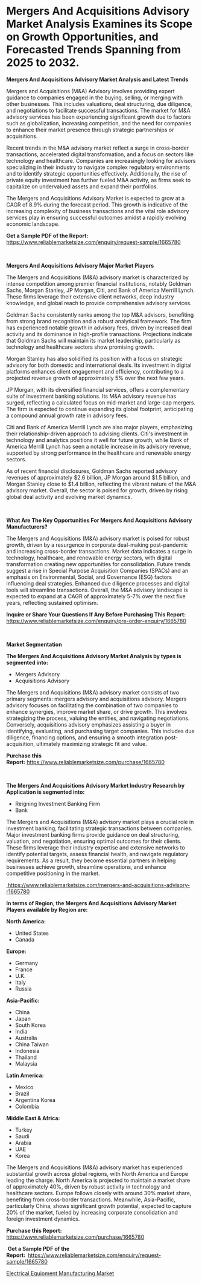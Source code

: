 <p><h1>Mergers And Acquisitions Advisory Market Analysis Examines its Scope on Growth Opportunities, and Forecasted Trends Spanning from 2025 to 2032.</h1></p><p><strong>Mergers And Acquisitions Advisory Market Analysis and Latest Trends</strong></p>
<p><p>Mergers and Acquisitions (M&A) Advisory involves providing expert guidance to companies engaged in the buying, selling, or merging with other businesses. This includes valuations, deal structuring, due diligence, and negotiations to facilitate successful transactions. The market for M&A advisory services has been experiencing significant growth due to factors such as globalization, increasing competition, and the need for companies to enhance their market presence through strategic partnerships or acquisitions.</p><p>Recent trends in the M&A advisory market reflect a surge in cross-border transactions, accelerated digital transformation, and a focus on sectors like technology and healthcare. Companies are increasingly looking for advisors specializing in their industry to navigate complex regulatory environments and to identify strategic opportunities effectively. Additionally, the rise of private equity investment has further fueled M&A activity, as firms seek to capitalize on undervalued assets and expand their portfolios.</p><p>The Mergers and Acquisitions Advisory Market is expected to grow at a CAGR of 8.9% during the forecast period. This growth is indicative of the increasing complexity of business transactions and the vital role advisory services play in ensuring successful outcomes amidst a rapidly evolving economic landscape.</p></p>
<p><strong>Get a Sample PDF of the Report:&nbsp;</strong> <a href="https://www.reliablemarketsize.com/enquiry/request-sample/1665780?utm_campaign=1743&utm_medium=2&utm_source=Github&utm_content=ia&utm_term=09032025&utm_id=mergers-and-acquisitions-advisory">https://www.reliablemarketsize.com/enquiry/request-sample/1665780</a></p>
<p>&nbsp;</p>
<p><strong>Mergers And Acquisitions Advisory Major Market Players</strong></p>
<p><p>The Mergers and Acquisitions (M&A) advisory market is characterized by intense competition among premier financial institutions, notably Goldman Sachs, Morgan Stanley, JP Morgan, Citi, and Bank of America Merrill Lynch. These firms leverage their extensive client networks, deep industry knowledge, and global reach to provide comprehensive advisory services.</p><p>Goldman Sachs consistently ranks among the top M&A advisors, benefiting from strong brand recognition and a robust analytical framework. The firm has experienced notable growth in advisory fees, driven by increased deal activity and its dominance in high-profile transactions. Projections indicate that Goldman Sachs will maintain its market leadership, particularly as technology and healthcare sectors show promising growth.</p><p>Morgan Stanley has also solidified its position with a focus on strategic advisory for both domestic and international deals. Its investment in digital platforms enhances client engagement and efficiency, contributing to a projected revenue growth of approximately 5% over the next few years.</p><p>JP Morgan, with its diversified financial services, offers a complementary suite of investment banking solutions. Its M&A advisory revenue has surged, reflecting a calculated focus on mid-market and large-cap mergers. The firm is expected to continue expanding its global footprint, anticipating a compound annual growth rate in advisory fees.</p><p>Citi and Bank of America Merrill Lynch are also major players, emphasizing their relationship-driven approach to advising clients. Citi's investment in technology and analytics positions it well for future growth, while Bank of America Merrill Lynch has seen a notable increase in its advisory revenue, supported by strong performance in the healthcare and renewable energy sectors.</p><p>As of recent financial disclosures, Goldman Sachs reported advisory revenues of approximately $2.6 billion, JP Morgan around $1.5 billion, and Morgan Stanley close to $1.4 billion, reflecting the vibrant nature of the M&A advisory market. Overall, the sector is poised for growth, driven by rising global deal activity and evolving market dynamics.</p></p>
<p>&nbsp;</p>
<p><strong>What Are The Key Opportunities For Mergers And Acquisitions Advisory Manufacturers?</strong></p>
<p><p>The Mergers and Acquisitions (M&A) advisory market is poised for robust growth, driven by a resurgence in corporate deal-making post-pandemic and increasing cross-border transactions. Market data indicates a surge in technology, healthcare, and renewable energy sectors, with digital transformation creating new opportunities for consolidation. Future trends suggest a rise in Special Purpose Acquisition Companies (SPACs) and an emphasis on Environmental, Social, and Governance (ESG) factors influencing deal strategies. Enhanced due diligence processes and digital tools will streamline transactions. Overall, the M&A advisory landscape is expected to expand at a CAGR of approximately 5-7% over the next five years, reflecting sustained optimism.</p></p>
<p><strong>Inquire or Share Your Questions If Any Before Purchasing This Report:</strong> <a href="https://www.reliablemarketsize.com/enquiry/pre-order-enquiry/1665780?utm_campaign=1743&utm_medium=2&utm_source=Github&utm_content=ia&utm_term=09032025&utm_id=mergers-and-acquisitions-advisory">https://www.reliablemarketsize.com/enquiry/pre-order-enquiry/1665780</a></p>
<p>&nbsp;</p>
<p><strong>Market Segmentation</strong></p>
<p><strong>The Mergers And Acquisitions Advisory Market Analysis by types is segmented into:</strong></p>
<p><ul><li>Mergers Advisory</li><li>Acquisitions Advisory</li></ul></p>
<p><p>The Mergers and Acquisitions (M&A) advisory market consists of two primary segments: mergers advisory and acquisitions advisory. Mergers advisory focuses on facilitating the combination of two companies to enhance synergies, improve market share, or drive growth. This involves strategizing the process, valuing the entities, and navigating negotiations. Conversely, acquisitions advisory emphasizes assisting a buyer in identifying, evaluating, and purchasing target companies. This includes due diligence, financing options, and ensuring a smooth integration post-acquisition, ultimately maximizing strategic fit and value.</p></p>
<p><strong>Purchase this Report:&nbsp;</strong><a href="https://www.reliablemarketsize.com/purchase/1665780?utm_campaign=1743&utm_medium=2&utm_source=Github&utm_content=ia&utm_term=09032025&utm_id=mergers-and-acquisitions-advisory">https://www.reliablemarketsize.com/purchase/1665780</a></p>
<p>&nbsp;</p>
<p><strong>The Mergers And Acquisitions Advisory Market Industry Research by Application is segmented into:</strong></p>
<p><ul><li>Reigning Investment Banking Firm</li><li>Bank</li></ul></p>
<p><p>The Mergers and Acquisitions (M&A) advisory market plays a crucial role in investment banking, facilitating strategic transactions between companies. Major investment banking firms provide guidance on deal structuring, valuation, and negotiation, ensuring optimal outcomes for their clients. These firms leverage their industry expertise and extensive networks to identify potential targets, assess financial health, and navigate regulatory requirements. As a result, they become essential partners in helping businesses achieve growth, streamline operations, and enhance competitive positioning in the market.</p></p>
<p><a href="https://www.reliablemarketsize.com/mergers-and-acquisitions-advisory-r1665780?utm_campaign=1743&utm_medium=2&utm_source=Github&utm_content=ia&utm_term=09032025&utm_id=mergers-and-acquisitions-advisory">&nbsp;https://www.reliablemarketsize.com/mergers-and-acquisitions-advisory-r1665780</a></p>
<p><strong>In terms of Region, the Mergers And Acquisitions Advisory Market Players available by Region are:</strong></p>
<p>
    <p> <strong> North America: </strong>
        <ul>
            <li>United States</li>
            <li>Canada</li>
        </ul>
        </p> 
    <p> <strong> Europe: </strong>
        <ul>
            <li>Germany</li>
            <li>France</li>
            <li>U.K.</li>
            <li>Italy</li>
            <li>Russia</li>
        </ul>
        </p> 
    <p> <strong> Asia-Pacific: </strong>
        <ul>
            <li>China</li>
            <li>Japan</li>
            <li>South Korea</li>
            <li>India</li>
            <li>Australia</li>
            <li>China Taiwan</li>
            <li>Indonesia</li>
            <li>Thailand</li>
            <li>Malaysia</li>
        </ul>
        </p> 
    <p> <strong> Latin America: </strong>
        <ul>
            <li>Mexico</li>
            <li>Brazil</li>
            <li>Argentina Korea</li>
            <li>Colombia</li>
        </ul>
        </p> 
    <p> <strong> Middle East & Africa: </strong>
        <ul>
            <li>Turkey</li>
            <li>Saudi</li>
            <li>Arabia</li>
            <li>UAE</li>
            <li>Korea</li>
        </ul>
    </p>
    </p>
<p><p>The Mergers and Acquisitions (M&A) advisory market has experienced substantial growth across global regions, with North America and Europe leading the charge. North America is projected to maintain a market share of approximately 40%, driven by robust activity in technology and healthcare sectors. Europe follows closely with around 30% market share, benefiting from cross-border transactions. Meanwhile, Asia-Pacific, particularly China, shows significant growth potential, expected to capture 20% of the market, fueled by increasing corporate consolidation and foreign investment dynamics.</p></p>
<p><strong>Purchase this Report: </strong><a href="https://www.reliablemarketsize.com/purchase/1665780?utm_campaign=1743&utm_medium=2&utm_source=Github&utm_content=ia&utm_term=09032025&utm_id=mergers-and-acquisitions-advisory">https://www.reliablemarketsize.com/purchase/1665780</a></p>
<p>&nbsp;<strong>Get a Sample PDF of the Report:&nbsp;&nbsp;</strong><a href="https://www.reliablemarketsize.com/enquiry/request-sample/1665780?utm_campaign=1743&utm_medium=2&utm_source=Github&utm_content=ia&utm_term=09032025&utm_id=mergers-and-acquisitions-advisory">https://www.reliablemarketsize.com/enquiry/request-sample/1665780</a></p>
<p><strong></strong></p>
<p><p><a href="https://github.com/mookiesville/Market-Research-Report-List-1/blob/main/electrical-equipment-manufacturing-market.md?utm_campaign=1743&utm_medium=2&utm_source=Github&utm_content=ia&utm_term=09032025&utm_id=mergers-and-acquisitions-advisory">Electrical Equipment Manufacturing Market</a></p></p>